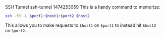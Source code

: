 SSH Tunnel
ssh-tunnel
1474253059
This is a handy command to memorize:

```bash
ssh -fN -L $port1:$host1:$port2 $host2
```

This allows you to make requests to `$host1` on `$port1` to instead hit `$host2` on `$port2`.
